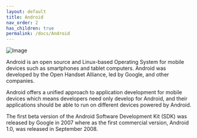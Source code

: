 ```yaml
---
layout: default
title: Android
nav_order: 2
has_children: true
permalink: /docs/Android
---
```


![Image](https://external-content.duckduckgo.com/iu/?u=https%3A%2F%2Fwww.numerama.com%2Fwp-content%2Fuploads%2F2019%2F08%2Fandroidnew.jpg&f=1&nofb=1&ipt=dce962568cffc772ccb178da4d904e98d9e48c55f640a486fe368b6ecf778150&ipo=images)

Android is an open source and Linux-based Operating System for mobile devices such as smartphones and tablet computers. Android was developed by the Open Handset Alliance, led by Google, and other companies.

Android offers a unified approach to application development for mobile devices which means developers need only develop for Android, and their applications should be able to run on different devices powered by Android.

The first beta version of the Android Software Development Kit (SDK) was released by Google in 2007 where as the first commercial version, Android 1.0, was released in September 2008.